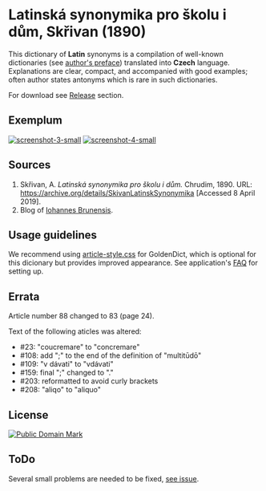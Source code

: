 # Latinská synonymika pro školu i dům, Skřivan (1890)

This dictionary of **Latin** synonyms is a compilation of well-known dictionaries (see [author's preface][1]) translated into **Czech** language. Explanations are clear, compact, and accompanied with good examples; often author states antonyms which is rare in such dictionaries.

For download see [Release][2] section.


## Exemplum

[![screenshot-3-small](https://user-images.githubusercontent.com/13879891/57780792-a4976980-7731-11e9-8364-11acd5e58fb9.png)](https://user-images.githubusercontent.com/13879891/57780791-a4976980-7731-11e9-8119-2fb606b41081.png) [![screenshot-4-small](https://user-images.githubusercontent.com/13879891/57780796-a5300000-7731-11e9-9c66-25a7825b1690.png)](https://user-images.githubusercontent.com/13879891/57780794-a4976980-7731-11e9-980c-94e2460a1054.png)


## Sources

1. Skřivan, A. _Latinská synonymika pro školu i dům._ Chrudim, 1890. URL: <https://archive.org/details/SkivanLatinskSynonymika> \[Accessed 8 April 2019\].
1. Blog of [Iohannes Brunensis][3].


## Usage guidelines

We recommend using [article-style.css][4] for GoldenDict, which is optional for this dicionary but provides improved appearance. See application's [FAQ][3] for setting up.


## Errata

Article number 88 changed to 83 (page 24).

Text of the following aticles was altered:

* #23: "coucremare" to "concremare"
* #108: add ";" to the end of the definition of "multitūdō"
* #109: "v dávati" to "vdávati"
* #159: final ";" changed to "."
* #203: reformatted to avoid curly brackets
* #208: "aliqo" to "aliquo"


## License

<a rel="license" href="http://creativecommons.org/publicdomain/mark/1.0/">
<img src="https://licensebuttons.net/p/mark/1.0/88x31.png"
     style="border-style: none;" alt="Public Domain Mark" />
</a>


## ToDo

Several small problems are needed to be fixed, [see issue][5].


[1]: http://www.archive.org/stream/SkivanLatinskSynonymika#page/n2
[2]: https://github.com/nikita-moor/latin-dictionary/releases
[3]: http://www.litteraelatinae.eu/?p=606
[4]: https://github.com/nikita-moor/latin-dictionary/blob/master/utils/article-style.css
[5]: https://github.com/nikita-moor/latin-dictionary/issues/1


